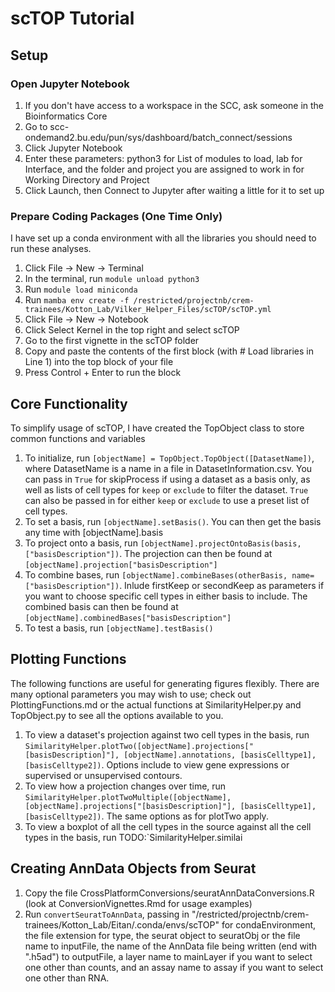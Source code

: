 # scTOP Tutorial

## Setup

### Open Jupyter Notebook
1. If you don't have access to a workspace in the SCC, ask someone in the Bioinformatics Core
2. Go to scc-ondemand2.bu.edu/pun/sys/dashboard/batch_connect/sessions
3. Click Jupyter Notebook
4. Enter these parameters: python3 for List of modules to load, lab for Interface, and the folder and project you are assigned to work in for Working Directory and Project
5. Click Launch, then Connect to Jupyter after waiting a little for it to set up

### Prepare Coding Packages (One Time Only)
I have set up a conda environment with all the libraries you should need to run these analyses.
1. Click File -> New -> Terminal
2. In the terminal, run `module unload python3`
3. Run `module load miniconda`
4. Run `mamba env create -f /restricted/projectnb/crem-trainees/Kotton_Lab/Vilker_Helper_Files/scTOP/scTOP.yml`
5. Click File -> New -> Notebook
6. Click Select Kernel in the top right and select scTOP
7. Go to the first vignette in the scTOP folder
8. Copy and paste the contents of the first block (with # Load libraries in Line 1) into the top block of your file
9. Press Control + Enter to run the block

## Core Functionality
To simplify usage of scTOP, I have created the TopObject class to store common functions and variables
1. To initialize, run `[objectName] = TopObject.TopObject([DatasetName])`, where DatasetName is a name in a file in DatasetInformation.csv. You can pass in `True` for skipProcess if using a dataset as a basis only, as well as lists of cell types for `keep` or `exclude` to filter the dataset. `True` can also be passed in for either `keep` or `exclude` to use a preset list of cell types.
2. To set a basis, run `[objectName].setBasis()`. You can then get the basis any time with [objectName].basis
3. To project onto a basis, run `[objectName].projectOntoBasis(basis, ["basisDescription"])`. The projection can then be found at `[objectName].projection["basisDescription"]`
4. To combine bases, run `[objectName].combineBases(otherBasis, name=["basisDescription"])`. Inlude firstKeep or secondKeep as parameters if you want to choose specific cell types in either basis to include. The combined basis can then be found at `[objectName].combinedBases["basisDescription"]`
5. To test a basis, run `[objectName].testBasis()`

## Plotting Functions
The following functions are useful for generating figures flexibly. There are many optional parameters you may wish to use; check out PlottingFunctions.md or the actual functions at SimilarityHelper.py and TopObject.py to see all the options available to you.
1. To view a dataset's projection against two cell types in the basis, run `SimilarityHelper.plotTwo([objectName].projections["[basisDescription]"], [objectName].annotations, [basisCelltype1], [basisCelltype2])`. Options include to view gene expressions or supervised or unsupervised contours.
2. To view how a projection changes over time, run `SimilarityHelper.plotTwoMultiple([objectName], [objectName].projections["[basisDescription]"], [basisCelltype1], [basisCelltype2])`. The same options as for plotTwo apply.
3. To view a boxplot of all the cell types in the source against all the cell types in the basis, run TODO:`SimilarityHelper.similai

## Creating AnnData Objects from Seurat
1. Copy the file CrossPlatformConversions/seuratAnnDataConversions.R (look at ConversionVignettes.Rmd for usage examples)
2. Run `convertSeuratToAnnData`, passing in "/restricted/projectnb/crem-trainees/Kotton_Lab/Eitan/.conda/envs/scTOP" for condaEnvironment, the file extension for type, the seurat object to seuratObj or the file name to inputFile, the name of the AnnData file being written (end with ".h5ad") to outputFile, a layer name to mainLayer if you want to select one other than counts, and an assay name to assay if you want to select one other than RNA.
